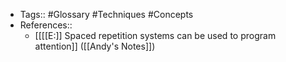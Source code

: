 - Tags:: #Glossary #Techniques #Concepts
- References::
    - [[[[E:]] Spaced repetition systems can be used to program attention]] ([[Andy's Notes]])

